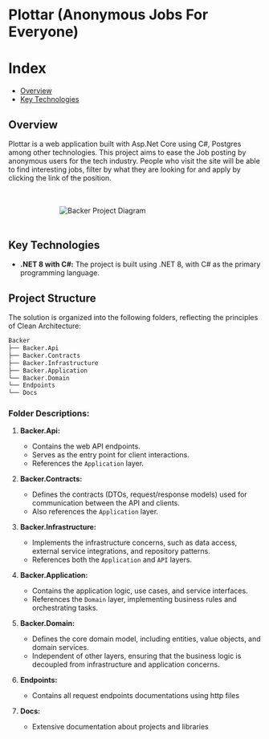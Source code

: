 # Plottar (Anonymous Jobs For Everyone)

# Index

- [Overview](#overview)
- [Key Technologies](#key-technologies)

## Overview

Plottar is a web application built with Asp.Net Core using C#, Postgres among other technologies. This project aims to ease the Job posting by anonymous users for the tech industry. People who visit the site will be able to find interesting jobs, filter by what they are looking for and apply by clicking the link of the position.

<div style="margin: 3rem auto; max-width: 300px;">
  <img src="https://firebasestorage.googleapis.com/v0/b/backer-bb647.appspot.com/o/clean-arch.png?alt=media&token=a4cbb745-a865-4cb2-aada-6f5c1dc5dc5a" alt="Backer Project Diagram">
</div>

## Key Technologies

- **.NET 8 with C#:** The project is built using .NET 8, with C# as the primary programming language.

## Project Structure

The solution is organized into the following folders, reflecting the principles of Clean Architecture:

```mathematica
Backer
├── Backer.Api
├── Backer.Contracts
├── Backer.Infrastructure
├── Backer.Application
└── Backer.Domain
└── Endpoints
└── Docs

```

### Folder Descriptions:

1. **Backer.Api:**

   - Contains the web API endpoints.
   - Serves as the entry point for client interactions.
   - References the `Application` layer.

2. **Backer.Contracts:**

   - Defines the contracts (DTOs, request/response models) used for communication between the API and clients.
   - Also references the `Application` layer.

3. **Backer.Infrastructure:**
   - Implements the infrastructure concerns, such as data access, external service integrations, and repository patterns.
   - References both the `Application` and `API` layers.
4. **Backer.Application:**
   - Contains the application logic, use cases, and service interfaces.
   - References the `Domain` layer, implementing business rules and orchestrating tasks.
5. **Backer.Domain:**
   - Defines the core domain model, including entities, value objects, and domain services.
   - Independent of other layers, ensuring that the business logic is decoupled from infrastructure and application concerns.
6. **Endpoints:**
   - Contains all request endpoints documentations using http files
7. **Docs:**
   - Extensive documentation about projects and libraries
